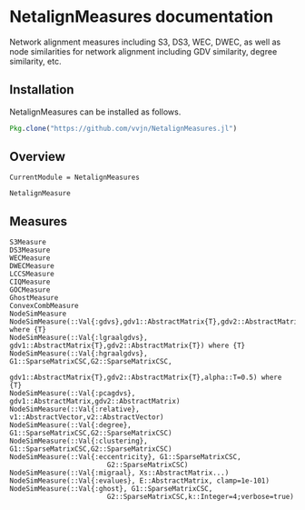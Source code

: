 # NetalignMeasures documentation

Network alignment measures including S3, DS3, WEC, DWEC, as well as
node similarities for network alignment including GDV similarity,
degree similarity, etc.

## Installation

NetalignMeasures can be installed as follows.

```julia
Pkg.clone("https://github.com/vvjn/NetalignMeasures.jl")
```

## Overview

```@meta
CurrentModule = NetalignMeasures
```

``` @docs
NetalignMeasure
```

## Measures

``` @docs
S3Measure
DS3Measure
WECMeasure
DWECMeasure
LCCSMeasure
CIQMeasure
GOCMeasure
GhostMeasure
ConvexCombMeasure
NodeSimMeasure
NodeSimMeasure(::Val{:gdvs},gdv1::AbstractMatrix{T},gdv2::AbstractMatrix{T}) where {T}
NodeSimMeasure(::Val{:lgraalgdvs}, gdv1::AbstractMatrix{T},gdv2::AbstractMatrix{T}) where {T}
NodeSimMeasure(::Val{:hgraalgdvs}, G1::SparseMatrixCSC,G2::SparseMatrixCSC,
                        gdv1::AbstractMatrix{T},gdv2::AbstractMatrix{T},alpha::T=0.5) where {T}
NodeSimMeasure(::Val{:pcagdvs}, gdv1::AbstractMatrix,gdv2::AbstractMatrix)
NodeSimMeasure(::Val{:relative}, v1::AbstractVector,v2::AbstractVector)
NodeSimMeasure(::Val{:degree}, G1::SparseMatrixCSC,G2::SparseMatrixCSC)
NodeSimMeasure(::Val{:clustering}, G1::SparseMatrixCSC,G2::SparseMatrixCSC)
NodeSimMeasure(::Val{:eccentricity}, G1::SparseMatrixCSC,
                        G2::SparseMatrixCSC)
NodeSimMeasure(::Val{:migraal}, Xs::AbstractMatrix...)
NodeSimMeasure(::Val{:evalues}, E::AbstractMatrix, clamp=1e-101)
NodeSimMeasure(::Val{:ghost}, G1::SparseMatrixCSC,
                        G2::SparseMatrixCSC,k::Integer=4;verbose=true)


```
